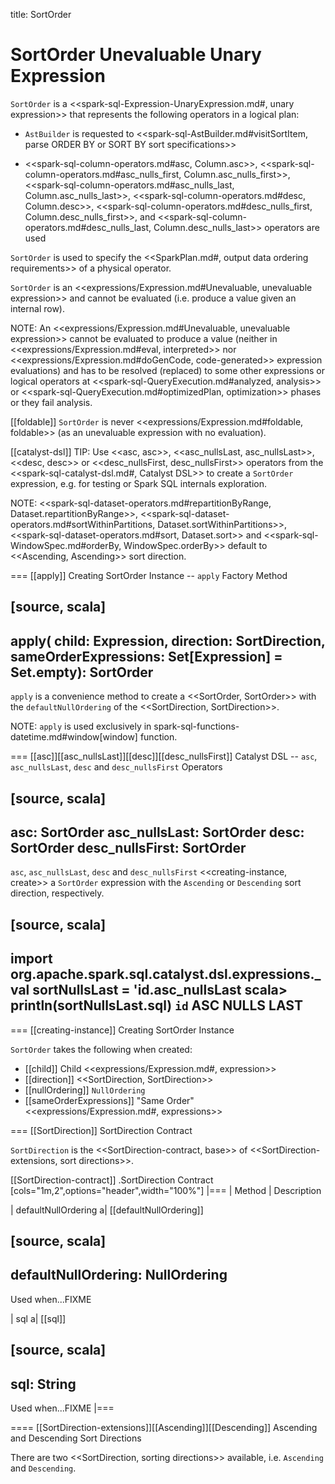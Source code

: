 title: SortOrder

# SortOrder Unevaluable Unary Expression

`SortOrder` is a <<spark-sql-Expression-UnaryExpression.md#, unary expression>> that represents the following operators in a logical plan:

* `AstBuilder` is requested to <<spark-sql-AstBuilder.md#visitSortItem, parse ORDER BY or SORT BY sort specifications>>

* <<spark-sql-column-operators.md#asc, Column.asc>>, <<spark-sql-column-operators.md#asc_nulls_first, Column.asc_nulls_first>>, <<spark-sql-column-operators.md#asc_nulls_last, Column.asc_nulls_last>>, <<spark-sql-column-operators.md#desc, Column.desc>>, <<spark-sql-column-operators.md#desc_nulls_first, Column.desc_nulls_first>>, and <<spark-sql-column-operators.md#desc_nulls_last, Column.desc_nulls_last>> operators are used

`SortOrder` is used to specify the <<SparkPlan.md#, output data ordering requirements>> of a physical operator.

`SortOrder` is an <<expressions/Expression.md#Unevaluable, unevaluable expression>> and cannot be evaluated (i.e. produce a value given an internal row).

NOTE: An <<expressions/Expression.md#Unevaluable, unevaluable expression>> cannot be evaluated to produce a value (neither in <<expressions/Expression.md#eval, interpreted>> nor <<expressions/Expression.md#doGenCode, code-generated>> expression evaluations) and has to be resolved (replaced) to some other expressions or logical operators at <<spark-sql-QueryExecution.md#analyzed, analysis>> or <<spark-sql-QueryExecution.md#optimizedPlan, optimization>> phases or they fail analysis.

[[foldable]]
`SortOrder` is never <<expressions/Expression.md#foldable, foldable>> (as an unevaluable expression with no evaluation).

[[catalyst-dsl]]
TIP: Use <<asc, asc>>, <<asc_nullsLast, asc_nullsLast>>, <<desc, desc>> or <<desc_nullsFirst, desc_nullsFirst>> operators from the <<spark-sql-catalyst-dsl.md#, Catalyst DSL>> to create a `SortOrder` expression, e.g. for testing or Spark SQL internals exploration.

NOTE: <<spark-sql-dataset-operators.md#repartitionByRange, Dataset.repartitionByRange>>, <<spark-sql-dataset-operators.md#sortWithinPartitions, Dataset.sortWithinPartitions>>, <<spark-sql-dataset-operators.md#sort, Dataset.sort>> and <<spark-sql-WindowSpec.md#orderBy, WindowSpec.orderBy>> default to <<Ascending, Ascending>> sort direction.

=== [[apply]] Creating SortOrder Instance -- `apply` Factory Method

[source, scala]
----
apply(
  child: Expression,
  direction: SortDirection,
  sameOrderExpressions: Set[Expression] = Set.empty): SortOrder
----

`apply` is a convenience method to create a <<SortOrder, SortOrder>> with the `defaultNullOrdering` of the <<SortDirection, SortDirection>>.

NOTE: `apply` is used exclusively in spark-sql-functions-datetime.md#window[window] function.

=== [[asc]][[asc_nullsLast]][[desc]][[desc_nullsFirst]] Catalyst DSL -- `asc`, `asc_nullsLast`, `desc` and `desc_nullsFirst` Operators

[source, scala]
----
asc: SortOrder
asc_nullsLast: SortOrder
desc: SortOrder
desc_nullsFirst: SortOrder
----

`asc`, `asc_nullsLast`, `desc` and `desc_nullsFirst` <<creating-instance, create>> a `SortOrder` expression with the `Ascending` or `Descending` sort direction, respectively.

[source, scala]
----
import org.apache.spark.sql.catalyst.dsl.expressions._
val sortNullsLast = 'id.asc_nullsLast
scala> println(sortNullsLast.sql)
`id` ASC NULLS LAST
----

=== [[creating-instance]] Creating SortOrder Instance

`SortOrder` takes the following when created:

* [[child]] Child <<expressions/Expression.md#, expression>>
* [[direction]] <<SortDirection, SortDirection>>
* [[nullOrdering]] `NullOrdering`
* [[sameOrderExpressions]] "Same Order" <<expressions/Expression.md#, expressions>>

=== [[SortDirection]] SortDirection Contract

`SortDirection` is the <<SortDirection-contract, base>> of <<SortDirection-extensions, sort directions>>.

[[SortDirection-contract]]
.SortDirection Contract
[cols="1m,2",options="header",width="100%"]
|===
| Method
| Description

| defaultNullOrdering
a| [[defaultNullOrdering]]

[source, scala]
----
defaultNullOrdering: NullOrdering
----

Used when...FIXME

| sql
a| [[sql]]

[source, scala]
----
sql: String
----

Used when...FIXME
|===

==== [[SortDirection-extensions]][[Ascending]][[Descending]] Ascending and Descending Sort Directions

There are two <<SortDirection, sorting directions>> available, i.e. `Ascending` and `Descending`.
